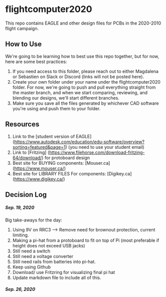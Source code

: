 # flightcomputer2020
This repo contains EAGLE and other design files for PCBs in the 2020-2010 flight campaign. 

## How to Use
We're going to be learning how to best use this repo together, but for now, here are some best practices:
1. If you need access to this folder, please reach out to either Magdalena or Sebastien on Slack or Discord (links will not be posted here).
2. Create your own folder under your name under the flightcomputer2020 folder.  For now, we're going to push and pull everything straight from the master branch, and when we start comparing, reviewing, and blending our designs, we'll start different branches.
3. Make sure you save all the files generated by whichever CAD software you're using and push them to your folder.

## Resources
1. Link to the [student version of EAGLE] (https://www.autodesk.com/education/edu-software/overview?sorting=featured&page=1) (you need to use your student email)
2. Link to [Fritzing] (https://www.filehorse.com/download-fritzing-64/download/) for protoboard design
3. Best site for BUYING components: [Mouser.ca] (https://www.mouser.ca/)
4. Best site for LIBRARY FILES For components: [Digikey.ca] (https://www.digikey.ca/)

## Decision Log

##### Sep. 19, 2020
Big take-aways for the day:
1. Using 9V on RRC3 --> Remove need for brownout protection, current limiting.
2. Making a pi-hat from a protoboard to fit on top of Pi (most preferable if height does not exceed USB jacks)
3. Still need a switch
4. Still need a voltage converter
5. Still need rails from batteries into pi-hat.
6. Keep using Github
7. Download/ use Fritzring for visualizing final pi hat
8. Update markdown file to include all of this.

##### Sep. 26, 2020
